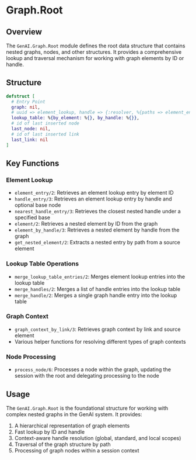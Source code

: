 # Graph.Root

## Overview
The `GenAI.Graph.Root` module defines the root data structure that contains nested graphs, nodes, and other structures. It provides a comprehensive lookup and traversal mechanism for working with graph elements by ID or handle.

## Structure
```elixir
defstruct [
  # Entry Point
  graph: nil,
  # uuid => element_lookup, handle => {:resolver, %{paths => element_entry}} | element_entry
  lookup_table: %{by_element: %{}, by_handle: %{}},
  # id of last inserted node
  last_node: nil,
  # id of last inserted link
  last_link: nil
]
```

## Key Functions

### Element Lookup
- `element_entry/2`: Retrieves an element lookup entry by element ID
- `handle_entry/3`: Retrieves an element lookup entry by handle and optional base node
- `nearest_handle_entry/3`: Retrieves the closest nested handle under a specified base
- `element/2`: Retrieves a nested element by ID from the graph
- `element_by_handle/3`: Retrieves a nested element by handle from the graph
- `get_nested_element/2`: Extracts a nested entry by path from a source element

### Lookup Table Operations
- `merge_lookup_table_entries/2`: Merges element lookup entries into the lookup table
- `merge_handles/2`: Merges a list of handle entries into the lookup table
- `merge_handle/2`: Merges a single graph handle entry into the lookup table

### Graph Context
- `graph_context_by_link/3`: Retrieves graph context by link and source element
- Various helper functions for resolving different types of graph contexts

### Node Processing
- `process_node/6`: Processes a node within the graph, updating the session with the root and delegating processing to the node

## Usage
The `GenAI.Graph.Root` is the foundational structure for working with complex nested graphs in the GenAI system. It provides:

1. A hierarchical representation of graph elements
2. Fast lookup by ID and handle
3. Context-aware handle resolution (global, standard, and local scopes)
4. Traversal of the graph structure by path
5. Processing of graph nodes within a session context